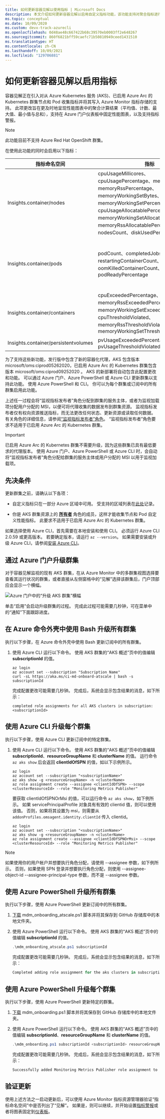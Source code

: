 ```yaml
---
title: 如何更新容器见解以使用指标 | Microsoft Docs
description: 本文介绍如何更新容器见解以启用自定义指标功能，该功能支持对聚合指标进行浏览和警报。
ms.topic: conceptual
ms.date: 10/09/2020
ms.custom: devx-track-azurecli
ms.openlocfilehash: 0d48ae48c667422b68c39570eb0003ff2e648267
ms.sourcegitcommit: 860f6821bff59caefc71b50810949ceed1431510
ms.translationtype: HT
ms.contentlocale: zh-CN
ms.lasthandoff: 10/09/2021
ms.locfileid: "129706881"
---
```

# <a name="how-to-update-container-insights-to-enable-metrics"></a>如何更新容器见解以启用指标

容器见解正在引入对从 Azure Kubernetes 服务 (AKS)、已启用 Azure Arc 的 Kubernetes 群集节点和 Pod 收集指标并将其写入 Azure Monitor 指标存储的支持。 此项更改旨在更及时地呈现性能图表中的聚合计算结果（平均值、计数、最大值、最小值与总和），支持在 Azure 门户仪表板中固定性能图表，以及支持指标警报。

>[!NOTE]
>此功能目前不支持 Azure Red Hat OpenShift 群集。
>

在使用此功能的同时会启用以下指标：

| 指标命名空间 | 指标 | 说明 |
|------------------|--------|-------------|
| Insights.container/nodes | cpuUsageMillicores、cpuUsagePercentage、memoryRssBytes、memoryRssPercentage、memoryWorkingSetBytes、memoryWorkingSetPercentage、cpuUsageAllocatablePercentage、memoryWorkingSetAllocatablePercentage、memoryRssAllocatablePercentage、nodesCount、diskUsedPercentage   | 作为节点指标，它们包含主机作为维度 。 它们还包含<br> 节点名称作为主机维度的值。 |
| Insights.container/pods | podCount、completedJobsCount、restartingContainerCount、oomKilledContainerCount、podReadyPercentage | 作为 Pod 指标，他们包含以下对象作为维度 - ControllerName、Kubernetes 命名空间、名称、阶段。 |
| Insights.container/containers | cpuExceededPercentage、memoryRssExceededPercentage、memoryWorkingSetExceededPercentage、cpuThresholdViolated、memoryRssThresholdViolated、memoryWorkingSetThresholdViolated   | |
| Insights.container/persistentvolumes | pvUsageExceededPercentage、pvUsageThresholdViolated | |

为了支持这些新功能，发行版中包含了新的容器化代理，AKS 包含版本 microsoft/oms:ciprod05262020，已启用 Azure Arc 的 Kubernetes 群集包含版本 microsoft/oms:ciprod09252020 。 AKS 的新部署将自动包含此配置更改和功能。 可以通过 Azure 门户、Azure PowerShell 或 Azure CLI 更新群集以支持此功能。 使用 Azure PowerShell 和 CLI。 你可以为每个群集或订阅中的所有群集启用此功能。

上述任一过程会将“监视指标发布者”角色分配到群集的服务主体，或者为监视加载项分配用户分配的 MSI，以便可将代理收集的数据发布到群集资源。 监视指标发布者仅有权向资源推送指标，而无法更改任何状态、更新资源或读取任何数据。 有关角色的详细信息，请参阅[“监视指标发布者”角色](../../role-based-access-control/built-in-roles.md#monitoring-metrics-publisher)。 “监视指标发布者”角色要求不适用于已启用 Azure Arc 的 Kubernetes 群集。

> [!IMPORTANT]
> 已启用 Azure Arc 的 Kubernetes 群集不需要升级，因为这些群集已具有最低要求的代理版本。 使用 Azure 门户、Azure PowerShell 或 Azure CLI 时，会自动将“监视指标发布者”角色分配给群集的服务主体或用户分配的 MSI 以用于监视加载项。

## <a name="prerequisites"></a>先决条件

更新群集之前，请确认以下各项：

* 自定义指标只在一部分 Azure 区域中可用。 受支持的区域列表在[此处](../essentials/metrics-custom-overview.md#supported-regions)记录。

* 你是 AKS 群集资源上的 **[所有者](../../role-based-access-control/built-in-roles.md#owner)** 角色的成员，这样才能收集节点和 Pod 自定义性能指标。 此要求不适用于已启用 Azure Arc 的 Kubernetes 群集。

如果选择使用 Azure CLI，首先需要在本地安装和使用 CLI。 必须运行 Azure CLI 2.0.59 或更高版本。 若要确定版本，请运行 `az --version`。 如果需要安装或升级 Azure CLI，请参阅[安装 Azure CLI](/cli/azure/install-azure-cli)。

## <a name="upgrade-a-cluster-from-the-azure-portal"></a>通过 Azure 门户升级群集

对于容器见解监视的现有 AKS 群集，在从 Azure Monitor 中的多群集视图选择要查看其运行状况的群集，或者直接从左侧窗格中的“见解”选择该群集后，门户顶部应会显示一个横幅。

![Azure 门户中的“升级 AKS 群集”横幅](./media/container-insights-update-metrics/portal-banner-enable-01.png)

单击“启用”会启动升级群集的过程。 完成此过程可能需要几秒钟，可在菜单中的“通知”下面跟踪进度。

## <a name="upgrade-all-clusters-using-bash-in-azure-command-shell"></a>在 Azure 命令外壳中使用 Bash 升级所有群集

执行以下步骤，在 Azure 命令外壳中使用 Bash 更新订阅中的所有群集。

1. 使用 Azure CLI 运行以下命令。  使用 AKS 群集的“AKS 概述”页中的值编辑 **subscriptionId** 的值。

    ```azurecli
    az login
    az account set --subscription "Subscription Name"
    curl -sL https://aka.ms/ci-md-onboard-atscale | bash -s subscriptionId   
    ```

    完成配置更改可能需要几秒钟。 完成后，系统会显示包含结果的消息，如下所示：

    ```azurecli
    completed role assignments for all AKS clusters in subscription: <subscriptionId>
    ```

## <a name="upgrade-per-cluster-using-azure-cli"></a>使用 Azure CLI 升级每个群集

执行以下步骤，使用 Azure CLI 更新订阅中的特定群集。

1. 使用 Azure CLI 运行以下命令。 使用 AKS 群集的“AKS 概述”页中的值编辑 **subscriptionId**、**resourceGroupName** 和 **clusterName** 的值。  运行命令 `az aks show` 后会返回 **clientIdOfSPN** 的值，如以下示例所示。


    ```azurecli
    az login
    az account set --subscription "<subscriptionName>"
    az aks show -g <resourceGroupName> -n <clusterName> 
    az role assignment create --assignee <clientIdOfSPN> --scope <clusterResourceId> --role "Monitoring Metrics Publisher" 
    ```


    要获取 clientIdOfSPNOrMsi 的值，可以运行命令 `az aks show`，如下例所示。 如果 servicePrincipalProfile 对象具有有效的 clientid 值，则可以使用该值。 否则，如果将其设置为 msi，则需要从 `addonProfiles.omsagent.identity.clientId` 传入 clientid。


    ```azurecli
    az login
    az account set --subscription "<subscriptionName>"
    az aks show -g <resourceGroupName> -n <clusterName> 
    az role assignment create --assignee <clientIdOfSPNOrMsi> --scope <clusterResourceId> --role "Monitoring Metrics Publisher"
    ```



>[!NOTE]
>如果使用你的用户帐户并想要执行角色分配，请使用 --assignee 参数，如下例所示。 否则，如果使用 SPN 登录并想要执行角色分配，则使用 --assignee-object-id --assignee-principal-type 参数，而不是 --assignee 参数。

## <a name="upgrade-all-clusters-using-azure-powershell"></a>使用 Azure PowerShell 升级所有群集

执行以下步骤，使用 Azure PowerShell 更新订阅中的所有群集。

1. [下载](https://github.com/microsoft/OMS-docker/blob/ci_feature_prod/docs/aks/mdmonboarding/mdm_onboarding_atscale.ps1) mdm_onboarding_atscale.ps1 脚本并将其保存到 GitHub 存储库中的本地文件夹。
2. 使用 Azure PowerShell 运行以下命令。  使用 AKS 群集的“AKS 概述”页中的值编辑 **subscriptionId** 的值。

    ```powershell
    .\mdm_onboarding_atscale.ps1 subscriptionId
    ```
    完成配置更改可能需要几秒钟。 完成后，系统会显示包含结果的消息，如下所示：

    ```powershell
    Completed adding role assignment for the aks clusters in subscriptionId :<subscriptionId>
    ```

## <a name="upgrade-per-cluster-using-azure-powershell"></a>使用 Azure PowerShell 升级每个群集

执行以下步骤，使用 Azure PowerShell 更新特定的群集。

1. [下载](https://github.com/microsoft/OMS-docker/blob/ci_feature_prod/docs/aks/mdmonboarding/mdm_onboarding.ps1) mdm_onboarding.ps1 脚本并将其保存到 GitHub 存储库中的本地文件夹。

2. 使用 Azure PowerShell 运行以下命令。 使用 AKS 群集的“AKS 概述”页中的值编辑 **subscriptionId**、**resourceGroupName** 和 **clusterName** 的值。

    ```powershell
    .\mdm_onboarding.ps1 subscriptionId <subscriptionId> resourceGroupName <resourceGroupName> clusterName <clusterName>
    ```

    完成配置更改可能需要几秒钟。 完成后，系统会显示包含结果的消息，如下所示：

    ```powershell
    Successfully added Monitoring Metrics Publisher role assignment to cluster : <clusterName>
    ```

## <a name="verify-update"></a>验证更新

使用上述方法之一启动更新后，可以使用 Azure Monitor 指标资源管理器验证“指标命名空间”中是否列出了“见解”。  如果是，则可以继续，并开始设置[指标警报](../alerts/alerts-metric.md)或者将图表固定到[仪表板](../../azure-portal/azure-portal-dashboards.md)。  

